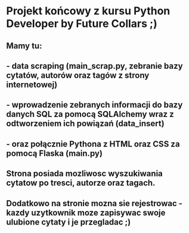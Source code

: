 # Projekt końcowy z kursu Python Developer by Future Collars ;)

## Mamy tu:
## - data scraping (main_scrap.py, zebranie bazy cytatów, autorów oraz tagów z strony internetowej)

## - wprowadzenie zebranych informacji do bazy danych SQL za pomocą SQLAlchemy wraz z odtworzeniem ich powiązań (data_insert)

## - oraz połącznie Pythona z HTML oraz CSS za pomocą Flaska (main.py)
## Strona posiada mozliwosc wyszukiwania cytatow po tresci, autorze oraz tagach. 
## Dodatkowo na stronie mozna sie rejestrowac - kazdy uzytkownik moze zapisywac swoje ulubione cytaty i je przegladac ;)



